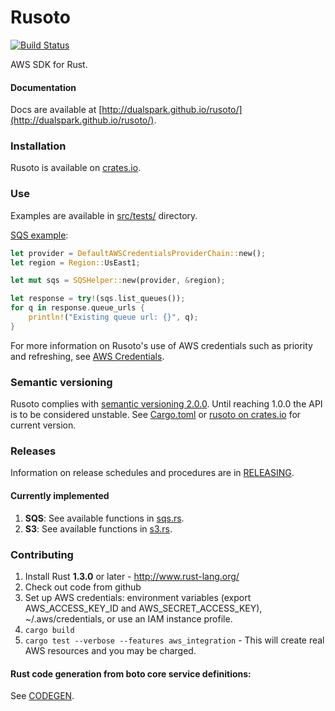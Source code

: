 # Rusoto

[![Build Status](https://travis-ci.org/DualSpark/rusoto.svg?branch=master)](https://travis-ci.org/DualSpark/rusoto)

AWS SDK for Rust.

#### Documentation

Docs are available at [http://dualspark.github.io/rusoto/](http://dualspark.github.io/rusoto/).

### Installation

Rusoto is available on [crates.io](https://crates.io/crates/rusoto).

### Use

Examples are available in [src/tests/](src/tests/) directory.

[SQS example](src/tests/sqs.rs):

```rust
let provider = DefaultAWSCredentialsProviderChain::new();
let region = Region::UsEast1;

let mut sqs = SQSHelper::new(provider, &region);

let response = try!(sqs.list_queues());
for q in response.queue_urls {
    println!("Existing queue url: {}", q);
}
```

For more information on Rusoto's use of AWS credentials such as priority and refreshing, see [AWS Credentials](AWS-CREDENTIALS.md).

### Semantic versioning

Rusoto complies with [semantic versioning 2.0.0](http://semver.org/).  Until reaching 1.0.0 the API is to be considered unstable.  See [Cargo.toml](Cargo.toml) or [rusoto on crates.io](https://crates.io/crates/rusoto) for current version.  

### Releases

Information on release schedules and procedures are in [RELEASING](RELEASING.md).

#### Currently implemented

1. **SQS**: See available functions in [sqs.rs](src/sqs.rs).
2. **S3**: See available functions in [s3.rs](src/s3.rs).

### Contributing

1. Install Rust **1.3.0** or later - http://www.rust-lang.org/
2. Check out code from github
3. Set up AWS credentials: environment variables (export AWS_ACCESS_KEY_ID and AWS_SECRET_ACCESS_KEY), ~/.aws/credentials, or use an IAM instance profile.
4. `cargo build`
5. `cargo test --verbose --features aws_integration` - This will create real AWS resources and you may be charged.

#### Rust code generation from boto core service definitions:

See [CODEGEN](codegen/CODEGEN.md).
